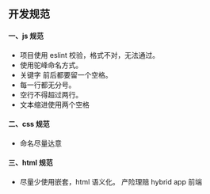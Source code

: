 ## 开发规范

#### 一、js 规范

- 项目使用 eslint 校验，格式不对，无法通过。
- 使用驼峰命名方式。
- 关键字 前后都要留一个空格。
- 每一行都无分号。
- 空行不得超过两行。
- 文本缩进使用两个空格

#### 二、css 规范

- 命名尽量达意

#### 三、html 规范

- 尽量少使用嵌套，html 语义化。
产险理赔 hybrid app 前端
